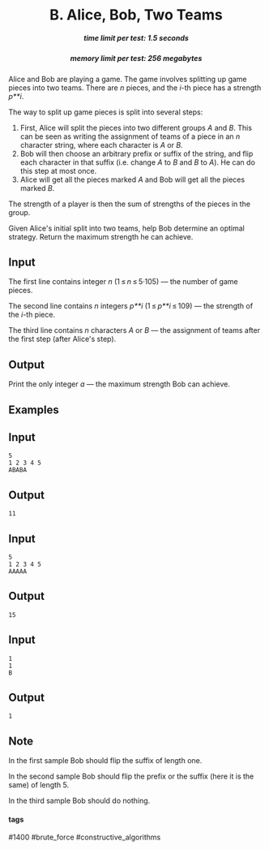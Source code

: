 <h1 style='text-align: center;'> B. Alice, Bob, Two Teams</h1>

<h5 style='text-align: center;'>time limit per test: 1.5 seconds</h5>
<h5 style='text-align: center;'>memory limit per test: 256 megabytes</h5>

Alice and Bob are playing a game. The game involves splitting up game pieces into two teams. There are *n* pieces, and the *i*-th piece has a strength *p**i*.

The way to split up game pieces is split into several steps:

1. First, Alice will split the pieces into two different groups *A* and *B*. This can be seen as writing the assignment of teams of a piece in an *n* character string, where each character is *A* or *B*.
2. Bob will then choose an arbitrary prefix or suffix of the string, and flip each character in that suffix (i.e. change *A* to *B* and *B* to *A*). He can do this step at most once.
3. Alice will get all the pieces marked *A* and Bob will get all the pieces marked *B*.

The strength of a player is then the sum of strengths of the pieces in the group.

Given Alice's initial split into two teams, help Bob determine an optimal strategy. Return the maximum strength he can achieve.

## Input

The first line contains integer *n* (1 ≤ *n* ≤ 5·105) — the number of game pieces.

The second line contains *n* integers *p**i* (1 ≤ *p**i* ≤ 109) — the strength of the *i*-th piece.

The third line contains *n* characters *A* or *B* — the assignment of teams after the first step (after Alice's step).

## Output

Print the only integer *a* — the maximum strength Bob can achieve.

## Examples

## Input


```
5  
1 2 3 4 5  
ABABA  

```
## Output


```
11  

```
## Input


```
5  
1 2 3 4 5  
AAAAA  

```
## Output


```
15  

```
## Input


```
1  
1  
B  

```
## Output


```
1  

```
## Note

In the first sample Bob should flip the suffix of length one.

In the second sample Bob should flip the prefix or the suffix (here it is the same) of length 5.

In the third sample Bob should do nothing.



#### tags 

#1400 #brute_force #constructive_algorithms 